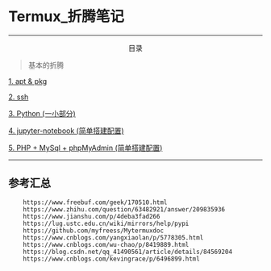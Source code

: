 # Termux_折腾笔记

------
<center><font face="微软雅黑">目录</font></center>

> 基本的折腾

[1. apt & pkg][1]

[2. ssh][2]

[3. Python (一小部分)][3]

[4. jupyter-notebook (简单搭建配置)][4]

[5. PHP + MySql + phpMyAdmin (简单搭建配置)][5]



------
## 参考汇总
```
    https://www.freebuf.com/geek/170510.html
    https://www.zhihu.com/question/63482921/answer/209835936
    https://www.jianshu.com/p/4deba3fad266
    https://lug.ustc.edu.cn/wiki/mirrors/help/pypi
    https://github.com/myfreess/Mytermuxdoc
    https://www.cnblogs.com/yangxiaolan/p/5778305.html
    https://www.cnblogs.com/wu-chao/p/8419889.html
    https://blog.csdn.net/qq_41490561/article/details/84569204
    https://www.cnblogs.com/kevingrace/p/6496899.html
```


  [1]: https://github.com/TXIuTnVsbA/Termux_Note/blob/master/%E5%9F%BA%E6%9C%AC%E7%9A%84%E6%8A%98%E8%85%BE_Pt.1.md#1-apt--pkg
  [2]: https://github.com/TXIuTnVsbA/Termux_Note/blob/master/%E5%9F%BA%E6%9C%AC%E7%9A%84%E6%8A%98%E8%85%BE_Pt.1.md#2-ssh
  [3]: https://github.com/TXIuTnVsbA/Termux_Note/blob/master/%E5%9F%BA%E6%9C%AC%E7%9A%84%E6%8A%98%E8%85%BE_Pt.2.md#3python
  [4]: https://github.com/TXIuTnVsbA/Termux_Note/blob/master/%E5%9F%BA%E6%9C%AC%E7%9A%84%E6%8A%98%E8%85%BE_Pt.3.md#%E5%9F%BA%E6%9C%AC%E7%9A%84%E6%8A%98%E8%85%BE
  [5]: https://github.com/TXIuTnVsbA/Termux_Note/blob/master/%E5%9F%BA%E6%9C%AC%E7%9A%84%E6%8A%98%E8%85%BE_Pt.4.md#5-php--mysql--phpmyadmin

